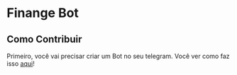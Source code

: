 # Finange Bot

## Como Contribuir

Primeiro, você vai precisar criar um Bot no seu telegram. Você ver como faz isso <a href="https://help.huggy.io/telegram-bot/como-configurar-o-telegram-bot">aqui</a>!
